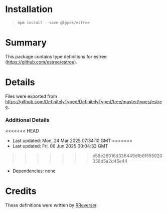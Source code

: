 # Installation
> `npm install --save @types/estree`

# Summary
This package contains type definitions for estree (https://github.com/estree/estree).

# Details
Files were exported from https://github.com/DefinitelyTyped/DefinitelyTyped/tree/master/types/estree.

### Additional Details
<<<<<<< HEAD
 * Last updated: Mon, 24 Mar 2025 07:34:10 GMT
=======
 * Last updated: Fri, 06 Jun 2025 00:04:33 GMT
>>>>>>> e58e28016d336449dfb6f555920358d5a2d45e44
 * Dependencies: none

# Credits
These definitions were written by [RReverser](https://github.com/RReverser).
